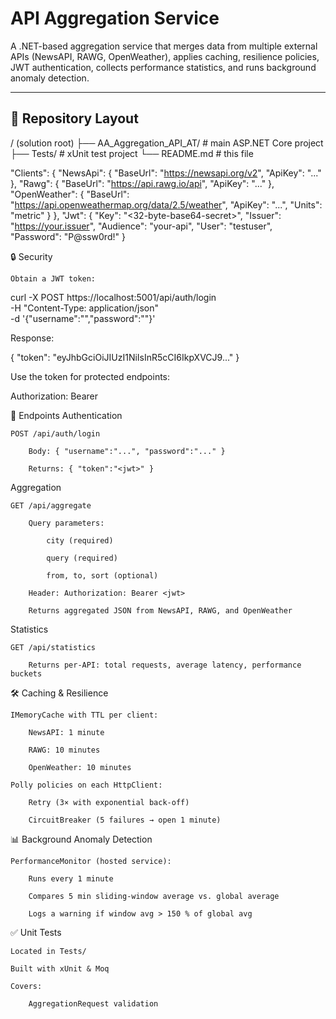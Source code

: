 # API Aggregation Service

A .NET-based aggregation service that merges data from multiple external APIs (NewsAPI, RAWG, OpenWeather), applies caching, resilience policies, JWT authentication, collects performance statistics, and runs background anomaly detection.

---

## 📂 Repository Layout

/ (solution root)
├── AA_Aggregation_API_AT/ # main ASP.NET Core project
├── Tests/ # xUnit test project
└── README.md # this file

"Clients": {
  "NewsApi":     { "BaseUrl": "https://newsapi.org/v2",    "ApiKey": "..." },
  "Rawg":        { "BaseUrl": "https://api.rawg.io/api",   "ApiKey": "..." },
  "OpenWeather": { "BaseUrl": "https://api.openweathermap.org/data/2.5/weather", "ApiKey": "...", "Units": "metric" }
},
"Jwt": {
  "Key":      "<32-byte-base64-secret>",
  "Issuer":   "https://your.issuer",
  "Audience": "your-api",
  "User": "testuser",
  "Password": "P@ssw0rd!"
}


🔒 Security

    Obtain a JWT token:

curl -X POST https://localhost:5001/api/auth/login \
     -H "Content-Type: application/json" \
     -d '{"username":"<user>","password":"<pass>"}'


Response:

{ "token": "eyJhbGciOiJIUzI1NiIsInR5cCI6IkpXVCJ9..." }

Use the token for protected endpoints:

Authorization: Bearer <token>


🚀 Endpoints
Authentication

    POST /api/auth/login

        Body: { "username":"...", "password":"..." }

        Returns: { "token":"<jwt>" }

Aggregation

    GET /api/aggregate

        Query parameters:

            city (required)

            query (required)

            from, to, sort (optional)

        Header: Authorization: Bearer <jwt>

        Returns aggregated JSON from NewsAPI, RAWG, and OpenWeather

Statistics

    GET /api/statistics

        Returns per-API: total requests, average latency, performance buckets     



🛠️ Caching & Resilience

    IMemoryCache with TTL per client:

        NewsAPI: 1 minute

        RAWG: 10 minutes

        OpenWeather: 10 minutes

    Polly policies on each HttpClient:

        Retry (3× with exponential back-off)

        CircuitBreaker (5 failures → open 1 minute)


📊 Background Anomaly Detection

    PerformanceMonitor (hosted service):

        Runs every 1 minute

        Compares 5 min sliding-window average vs. global average

        Logs a warning if window avg > 150 % of global avg        


✅ Unit Tests

    Located in Tests/

    Built with xUnit & Moq

    Covers:

        AggregationRequest validation     

        
